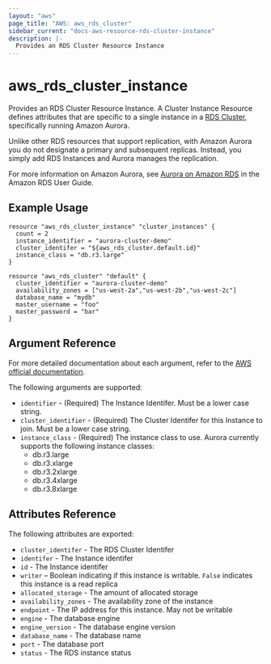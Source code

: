 ```yaml
---
layout: "aws"
page_title: "AWS: aws_rds_cluster"
sidebar_current: "docs-aws-resource-rds-cluster-instance"
description: |-
  Provides an RDS Cluster Resource Instance
---
```


# aws\_rds\_cluster\_instance

Provides an RDS Cluster Resource Instance. A Cluster Instance Resource defines 
attributes that are specific to a single instance in a [RDS Cluster][3],
specifically running Amazon Aurora.

Unlike other RDS resources that support replication, with Amazon Aurora you do
not designate a primary and subsequent replicas. Instead, you simply add RDS
Instances and Aurora manages the replication.

For more information on Amazon Aurora, see [Aurora on Amazon RDS][2] in the Amazon RDS User Guide.

## Example Usage

```
resource "aws_rds_cluster_instance" "cluster_instances" {
  count = 2
  instance_identifier = "aurora-cluster-demo"
  cluster_identifer = "${aws_rds_cluster.default.id}"
  instance_class = "db.r3.large"
}

resource "aws_rds_cluster" "default" {
  cluster_identifier = "aurora-cluster-demo"
  availability_zones = ["us-west-2a","us-west-2b","us-west-2c"]
  database_name = "mydb"
  master_username = "foo"
  master_password = "bar"
}
```

## Argument Reference

For more detailed documentation about each argument, refer to
the [AWS official documentation](http://docs.aws.amazon.com/AmazonRDS/latest/CommandLineReference/CLIReference-cmd-ModifyDBInstance.html).

The following arguments are supported:

* `identifier` - (Required) The Instance Identifer. Must be a lower case
string.
* `cluster_identifier` - (Required) The Cluster Identifer for this Instance to
join. Must be a lower case
string.
* `instance_class` - (Required) The instance class to use. Aurora currently 
  supports the following instance classes:  
  - db.r3.large
  - db.r3.xlarge
  - db.r3.2xlarge
  - db.r3.4xlarge
  - db.r3.8xlarge

## Attributes Reference

The following attributes are exported:

* `cluster_identifer` - The RDS Cluster Identifer
* `identifer` - The Instance identifer
* `id` - The Instance identifer
* `writer` – Boolean indicating if this instance is writable. `False` indicates
this instance is a read replica
* `allocated_storage` - The amount of allocated storage
* `availability_zones` - The availability zone of the instance
* `endpoint` - The IP address for this instance. May not be writable
* `engine` - The database engine
* `engine_version` - The database engine version
* `database_name` - The database name
* `port` - The database port
* `status` - The RDS instance status

[2]: http://docs.aws.amazon.com/AmazonRDS/latest/UserGuide/CHAP_Aurora.html
[3]: /docs/providers/aws/r/rds_cluster.html
